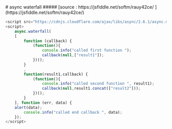 <div class="markdown-body">
# async waterfall
##### [source : https://jsfiddle.net/softm/rauy42ce/ ](https://jsfiddle.net/softm/rauy42ce/)

```javascript
<script src="https://cdnjs.cloudflare.com/ajax/libs/async/2.6.1/async.min.js"/>
<script>
    async.waterfall(
    [
        function (callback) {
            (function(){
                console.info("called first function ");
                callback(null,["result1"]);
            })();
        }
        ,
        function(result1,callback) {
            (function(){
                console.info("called second function ", result1);
                callback(null,result1.concat(["result2"]));
            })();
        }
    ], function (err, data) {
    alert(data);
        console.info("called end callback ", data);
    });
</script>
```
</div>